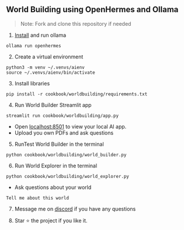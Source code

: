 ## World Building using OpenHermes and Ollama

> Note: Fork and clone this repository if needed

1. [Install](https://github.com/ollama/ollama?tab=readme-ov-file#macos) and run ollama

```shell
ollama run openhermes
```

2. Create a virtual environment

```shell
python3 -m venv ~/.venvs/aienv
source ~/.venvs/aienv/bin/activate
```

3. Install libraries

```shell
pip install -r cookbook/worldbuilding/requirements.txt
```

4. Run World Builder Streamlit app

```shell
streamlit run cookbook/worldbuilding/app.py
```

- Open [localhost:8501](http://localhost:8501) to view your local AI app.
- Upload you own PDFs and ask questions

5. RunTest World Builder in the terminal

```shell
python cookbook/worldbuilding/world_builder.py
```

6. Run World Explorer in the terminal

```shell
python cookbook/worldbuilding/world_explorer.py
```

- Ask questions about your world

```text
Tell me about this world
```

7. Message me on [discord](https://discord.gg/4MtYHHrgA8) if you have any questions

8. Star ⭐️ the project if you like it.
